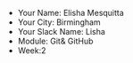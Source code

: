 

- Your Name: Elisha Mesquitta   
- Your City: Birmingham
- Your Slack Name: Lisha
- Module: Git& GitHub
- Week:2
